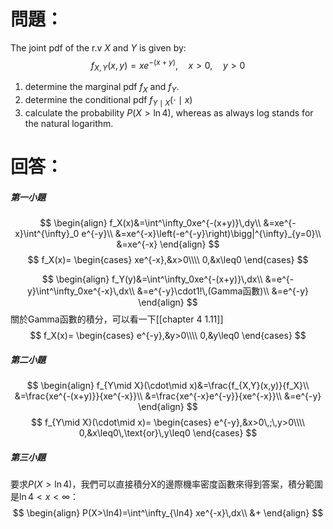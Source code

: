# 問題：
The joint pdf of the r.v $X$ and $Y$ is given by:
$$
f_{X,Y}(x,y)=xe^{-(x+y)},\quad x>0,\quad y>0
$$
1. determine the marginal pdf $f_X$ and $f_Y$.
2. determine the conditional pdf $f_{Y\mid X}(\cdot\mid x)$
3. calculate the probability $P(X>\ln 4)$, whereas as always log stands for the natural logarithm.
# 回答：
##### 第一小題
$$
\begin{align}
f_X(x)&=\int^\infty_0xe^{-(x+y)}\,dy\\
&=xe^{-x}\int^{\infty}_0 e^{-y}\\
&=xe^{-x}\left(-e^{-y}\right)\bigg|^{\infty}_{y=0}\\
&=xe^{-x}
\end{align}
$$
$$
f_X(x)=
\begin{cases}
xe^{-x},&x>0\\\\
0,&x\leq0
\end{cases}
$$

$$
\begin{align}
f_Y(y)&=\int^\infty_0xe^{-(x+y)}\,dx\\
&=e^{-y}\int^\infty_0xe^{-x}\,dx\\
&=e^{-y}\cdot1!\,(Gamma函數)\\
&=e^{-y}
\end{align}
$$
關於Gamma函數的積分，可以看一下[[chapter 4 1.11]]
$$
f_X(x)=
\begin{cases}
e^{-y},&y>0\\\\
0,&y\leq0
\end{cases}
$$
##### 第二小題
$$
\begin{align}
f_{Y\mid X}(\cdot\mid x)&=\frac{f_{X,Y}(x,y)}{f_X}\\
&=\frac{xe^{-(x+y)}}{xe^{-x}}\\
&=\frac{xe^{-x}e^{-y}}{xe^{-x}}\\
&=e^{-y}
\end{align}
$$
$$
f_{Y\mid X}(\cdot\mid x)=
\begin{cases}
e^{-y},&x>0\,;\,y>0\\\\
0,&x\leq0\,\text{or}\,y\leq0
\end{cases}
$$
##### 第三小題
要求$P(X>\ln4)$，我們可以直接積分X的邊際機率密度函數來得到答案，積分範圍是$\ln4<x<\infty$：
$$
\begin{align}
P(X>\ln4)=\int^\infty_{\ln4} xe^{-x}\,dx\\
&+
\end{align}
$$
